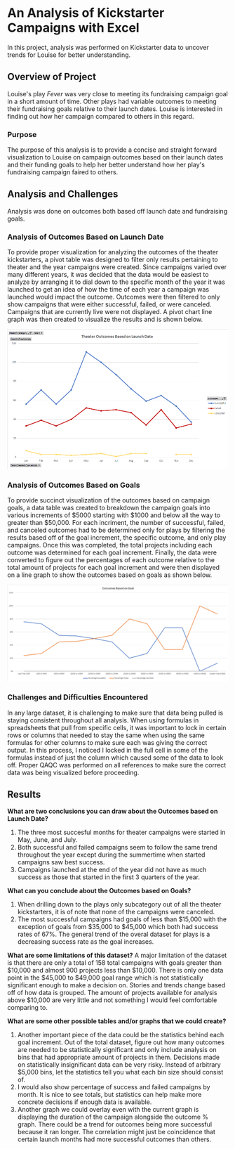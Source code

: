 # An Analysis of Kickstarter Campaigns with Excel
In this project, analysis was performed on Kickstarter data to uncover trends for Louise for better understanding.

## Overview of Project
Louise's play *Fever* was very close to meeting its fundraising campaign goal in a short amount of time. Other plays had variable outcomes to meeting their fundraising goals relative to their launch dates. Louise is interested in finding out how her campaign compared to others in this regard.
### Purpose
The purpose of this analysis is to provide a concise and straight forward visualization to Louise on campaign outcomes based on their launch dates and their funding goals to help her better understand how her play's fundraising campaign faired to others.
## Analysis and Challenges
Analysis was done on outcomes both based off launch date and fundraising goals. 
### Analysis of Outcomes Based on Launch Date
To provide proper visualization for analyzing the outcomes of the theater kickstarters, a pivot table was designed to filter only results pertaining to theater and the year campaigns were created. Since campaigns varied over many different years, it was decided that the data would be easiest to analyze by arranging it to dial down to the specific month of the year it was launched to get an idea of how the time of each year a campaign was launched would impact the outcome. Outcomes were then filtered to only show campaigns that were either successful, failed, or were canceled. Campaigns that are currently live were not displayed. A pivot chart line graph was then created to visualize the results and is shown below.

![Theater_Outcomes_vs_Launch](https://github.com/smyoung88/kickstarter-analysis/blob/main/Resources/Theater_Outcomes_vs_Launch.png)

### Analysis of Outcomes Based on Goals
To provide succinct visualization of the outcomes based on campaign goals, a data table was created to breakdown the campaign goals into various increments of $5000 starting with $1000 and below all the way to greater than $50,000. For each incriment, the number of successful, failed, and canceled outcomes had to be determined only for plays by filtering the results based off of the goal increment, the specific outcome, and only play campaigns. Once this was completed, the total projects including each outcome was determined for each goal increment. Finally, the data were converted to figure out the percentages of each outcome relative to the total amount of projects for each goal increment and were then displayed on a line graph to show the outcomes based on goals as shown below.

![Outcomes_vs_Goals](https://github.com/smyoung88/kickstarter-analysis/blob/main/Resources/Outcomes_vs_Goals.png)

### Challenges and Difficulties Encountered
In any large dataset, it is challenging to make sure that data being pulled is staying consistent throughout all analysis. When using formulas in spreadsheets that pull from specific cells, it was important to lock in certain rows or columns that needed to stay the same when using the same formulas for other columns to make sure each was giving the correct output. In this process, I noticed I locked in the full cell in some of the formulas instead of just the column which caused some of the data to look off. Proper QAQC was performed on all references to make sure the correct data was being visualized before proceeding.

## Results

**What are two conclusions you can draw about the Outcomes based on Launch Date?**
  1. The three most succesful months for theater campaigns were started in May, June, and July.
  2. Both successful and failed campaigns seem to follow the same trend throughout the year except during the summertime when started campaigns saw best success.
  3. Campaigns launched at the end of the year did not have as much success as those that started in the first 3 quarters of the year.
  
**What can you conclude about the Outcomes based on Goals?**
  1. When drilling down to the plays only subcategory out of all the theater kickstarters, it is of note that none of the campaigns were canceled.
  2. The most successful campaigns had goals of less than $15,000 with the exception of goals from $35,000 to $45,000 which both had success rates of 67%. The general trend of the overal dataset for plays is a decreasing success rate as the goal increases.

**What are some limitations of this dataset?**
A major limitation of the dataset is that there are only a total of 158 total campaigns with goals greater than $10,000 and almost 900 projects less than $10,000. There is only one data point in the $45,000 to $49,000 goal range which is not statistically significant enough to make a decision on. Stories and trends change based off of how data is grouped. The amount of projects available for analysis above $10,000 are very little and not something I would feel comfortable comparing to.

**What are some other possible tables and/or graphs that we could create?**
  1. Another important piece of the data could be the statistics behind each goal increment. Out of the total dataset, figure out how many outcomes are needed to be statistically significant and only include analysis on bins that had appropriate amount of projects in them. Decisions made on statistically insignificant data can be very risky. Instead of arbitrary $5,000 bins, let the statistics tell you what each bin size should consist of.
  2. I would also show percentage of success and failed campaigns by month. It is nice to see totals, but statistics can help make more concrete decisions if enough data is available.
3. Another graph we could overlay even with the current graph is displaying the duration of the campaign alongside the outcome % graph.  There could be a trend for outcomes being more successful because it ran longer. The correlation might just be coincidence that certain launch months had more successful outcomes than others.
